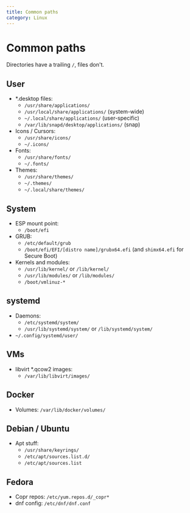 ```yaml
---
title: Common paths
category: Linux
---
```


# Common paths
Directories have a trailing `/`, files don't.

## User
- \*.desktop files:
	-  `/usr/share/applications/`
	-  `/usr/local/share/applications/` (system-wide)
	-  `~/.local/share/applications/` (user-specific)
	-  `/var/lib/snapd/desktop/applications/` (snap)
- Icons / Cursors:
	- `/usr/share/icons/`
	- `~/.icons/`
- Fonts:
	- `/usr/share/fonts/`
	- `~/.fonts/`
- Themes:
	- `/usr/share/themes/`
	- `~/.themes/`
	- `~/.local/share/themes/`

## System
- ESP mount point:
    - `/boot/efi`
- GRUB:
    - `/etc/default/grub`
    - `/boot/efi/EFI/[distro name]/grubx64.efi` (and `shimx64.efi` for Secure Boot)
- Kernels and modules:
    - `/usr/lib/kernel/` or `/lib/kernel/`
    - `/usr/lib/modules/` or `/lib/modules/`
    - `/boot/vmlinuz-*`

## systemd
- Daemons:
    - `/etc/systemd/system/`
    - `/usr/lib/systemd/system/` or `/lib/systemd/system/`
- `~/.config/systemd/user/`

## VMs
- libvirt \*.qcow2 images:
    - `/var/lib/libvirt/images/`
 
## Docker
- Volumes: `/var/lib/docker/volumes/`

## Debian / Ubuntu
- Apt stuff:
	- `/usr/share/keyrings/`
	- `/etc/apt/sources.list.d/`
	- `/etc/apt/sources.list`

## Fedora
- Copr repos: `/etc/yum.repos.d/_copr*`
- dnf config: `/etc/dnf/dnf.conf`
